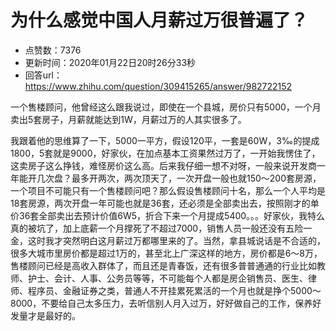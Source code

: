 # 为什么感觉中国人月薪过万很普遍了？
- 点赞数：7376
- 更新时间：2020年01月22日20时26分33秒
- 回答url：https://www.zhihu.com/question/309415265/answer/982722152
<body>
 <p data-pid="Q6j2hV7k">一个售楼顾问，他曾经这么跟我说过，即使在一个县城，房价只有5000，一个月卖出5套房子，月薪就能达到1W，月薪过万的人其实很多了。</p>
 <p data-pid="DpYxNXSz">我跟着他的思维算了一下，5000一平方，假设120平，一套是60W，3‰的提成1800，5套就是9000，好家伙，在加点基本工资果然过万了，一开始我愣住了，这卖房子这么挣钱，难怪房价这么高。后来我仔细一想不对呀，一般来说开发商一年能开几次盘？最多开两次，两次顶天了，一次开盘一般也就150～200套房源，一个项目不可能只有一个售楼顾问吧？那么假设售楼顾问十名，那么一个人平均是18套房源，两次开盘一年可能也就是36套，还必须是全部卖出去，按照刚才的单价36套全部卖出去预计价值6W5，折合下来一个月提成5400。。。好家伙，我特么真的被坑了，加上底薪一个月撑死了不超过7000，销售人员一般还没有五险一金，这时我才突然明白这月薪过万都哪里来的了。当然，拿县城说话是不合适的，很多大城市里房价都是超过1万的，甚至北上广深这样的地方，房价都是6～8万，售楼顾问已经是高收入群体了，而且还是青春饭，还有很多普普通通的行业比如教师、护士、会计、人事、公务员等等，不可能每个人都是房企销售员、医生、律师、程序员、金融证券之类，普通人不开挂累死累活的一个月也就是挣个5000～8000，不要给自己太多压力，去听信别人月入过万，好好做自己的工作，保养好发量才是最好的。</p>
</body>